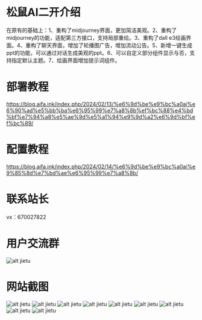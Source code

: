 # 松鼠AI二开介绍
在原有的基础上：1、重构了midjourney界面，更加简洁美观。2、重构了midjourney的功能，适配第三方接口，支持局部重绘。3、重构了dall e3绘画界面。4、重构了聊天界面，增加了轮播图广告，增加流动公告。5、新增一键生成ppt的功能，可以通过对话生成美观的ppt。6、可以自定义部分组件显示与否，支持指定默认主题。7、绘画界面增加提示词组件。
# 部署教程
https://blog.aifa.ink/index.php/2024/02/13/%e6%9d%be%e9%bc%a0ai%e6%90%ad%e5%bb%ba%e6%95%99%e7%a8%8b%ef%bc%88%e4%bd%bf%e7%94%a8%e5%ae%9d%e5%a1%94%e9%9d%a2%e6%9d%bf%ef%bc%89/
# 配置教程
https://blog.aifa.ink/index.php/2024/02/14/%e6%9d%be%e9%bc%a0ai%e9%85%8d%e7%bd%ae%e6%95%99%e7%a8%8b/
# 联系站长
vx：670027822
# 用户交流群
![alt jietu](https://blog.kkk99.top/yasuo/qun.jpg)
# 网站截图
![alt jietu](https://i.postimg.cc/wT6GD0mx/20240405182120.png)
![alt jietu](https://i.postimg.cc/jS6MSPFG/002.png)
![alt jietu](https://i.postimg.cc/zDbZX2S6/003.png)
![alt jietu](https://i.postimg.cc/7Yks8KBg/004.png)
![alt jietu](https://i.postimg.cc/vTLvZdP5/005.png)
![alt jietu](https://i.postimg.cc/ydC9gb3j/006.png)
![alt jietu](https://i.postimg.cc/SRTJrTRw/007.png)
![alt jietu](https://i.postimg.cc/DyV3btr9/20240405185211.png)
![alt jietu](https://i.postimg.cc/yxMWtJhP/O1-CN01-Py-Zi-Ul6933340.png)
